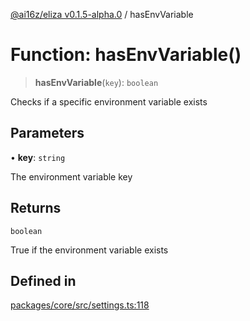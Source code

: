 [@ai16z/eliza v0.1.5-alpha.0](../index.md) / hasEnvVariable

# Function: hasEnvVariable()

> **hasEnvVariable**(`key`): `boolean`

Checks if a specific environment variable exists

## Parameters

• **key**: `string`

The environment variable key

## Returns

`boolean`

True if the environment variable exists

## Defined in

[packages/core/src/settings.ts:118](https://github.com/z-korp/eliza/blob/main/packages/core/src/settings.ts#L118)
